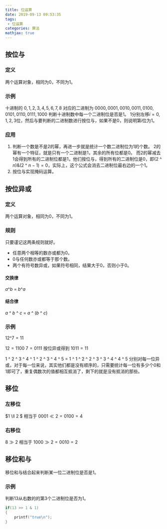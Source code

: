 ```yaml
---
title: 位运算
date: 2019-09-13 09:53:35
tags:
 - 位运算
categories: 算法
mathjax: true
---
```


## 按位与
### 定义
两个运算对象，相同为$0$，不同为$1$。

### 示例
十进制的
$0, 1, 2, 3, 4, 5, 6, 7, 8$
对应的二进制为
$0000, 0001, 0010, 0011, 0100, 0101, 0110, 0111, 1000$
判断十进制数中每一个二进制位是否是$1$。
$1$分别左移$i=0,1,2,3$位，然后与要判断的二进制数进行按位与，如果不是$0$，则说明第$i$位为$1$。

### 应用
1. 判断一个数是不是$2$的幂，再进一步就是统计一个数二进制位为$1$的个数。
$2$的幂有一个特征，就是只有一个二进制是$1$，其余的所有位都是$0$。
而$2$的幂减去$1$会得到所有的二进制位都是$1$，他们按位与，得到所有的二进制位是$0$，即$(2$ ^ $n)$&$(2$ ^ $n-1) = 0$，实际上，这个公式会消去二进制位最右边的一个$1$。
2. 按位与实现掩码运算。

## 按位异或
### 定义
两个运算对象，相同为$0$，不同为$1$。

### 规则
只要谨记这两条规则就好。
- 任意两个相等的数亦或都为$0$。
- $0$与任何数亦或都等于那个数。
- 两个有符号数异或，如果符号相同，结果大于$0$，否则小于$0$。

#### 交换律
$a$^$b$ = $b$^$a$

#### 结合律
$a$ ^ $b$ ^ $c$ = $a$ ^ ($b$ ^ $c$)

### 示例
$12 \^{} 7 = 11$

$12 = 1100$
$7 = 0111$
按位异或得到
$1011 = 11$

$1$ ^ $2$ ^ $3$ ^ $4$ ^ $1$ ^ $2$ ^ $3$ ^ $4$ ^ $5$ = $1$ ^ $1$ ^ $2$ ^ $2$ ^ $3$ ^ $3$ ^ $4$ ^ $4$ ^ $5$
分别对每一位异或，对于每一位来说，其实他们都是没有顺序的，只需要统计每一位有多少个$0$和$1$即可了，重复偶数次的值都相互抵消了，剩下的就是没有抵消的那些。



## 移位
### 左移位
$1 \ll 2 $
相当于
$0001 \ll 2 = 0100 = 4$

### 右移位
$8 \gg 2$
相当于
$1000 \gg 2 = 0010 = 2$

## 移位和与
移位和与结合起来判断某一位二进制位是否是$1$。

### 示例
判断$13$从右数的的第$3$个二进制位是否为$1$。
``` c++
if(13 >> 1 & 1)
{
    printf("true\n");
}
```


